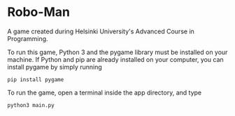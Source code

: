 # Robo-Man
A game created during Helsinki University's Advanced Course in Programming.

To run this game, Python 3 and the pygame library must be installed on your machine.
If Python and pip are already installed on your computer, you can install pygame by simply running
```
pip install pygame
```

To run the game, open a terminal inside the app directory, and type
```
python3 main.py
```
